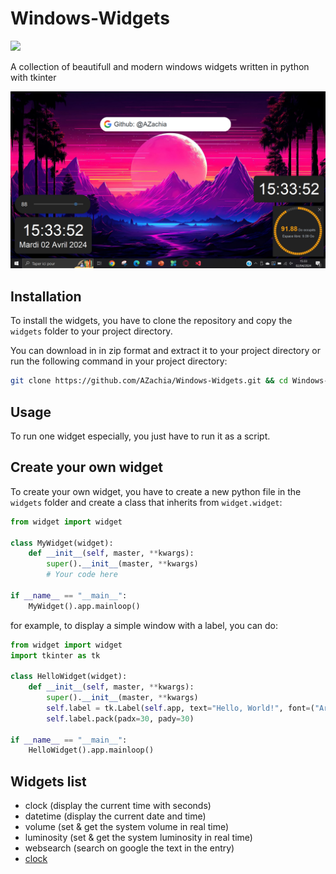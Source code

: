 # Windows-Widgets
 <img src="https://skillicons.dev/icons?i=py,windows" />

A collection of beautifull and modern windows widgets written in python with tkinter

![](assets/screenshot.png)

## Installation
To install the widgets, you have to clone the repository and copy the `widgets` folder to your project directory.

You can download in in zip format and extract it to your project directory or run the following command in your project directory:

```bash
git clone https://github.com/AZachia/Windows-Widgets.git && cd Windows-Widgets
```

## Usage
To run one widget especially, you just have to run it as a script.

## Create your own widget
To create your own widget, you have to create a new python file in the `widgets` folder and create a class that inherits from `widget.widget`:

```python
from widget import widget

class MyWidget(widget):
    def __init__(self, master, **kwargs):
        super().__init__(master, **kwargs)
        # Your code here

if __name__ == "__main__":
    MyWidget().app.mainloop()
```

for example, to display a simple window with a label, you can do:

```python
from widget import widget
import tkinter as tk

class HelloWidget(widget):
    def __init__(self, master, **kwargs):
        super().__init__(master, **kwargs)
        self.label = tk.Label(self.app, text="Hello, World!", font=("Arial", 20))
        self.label.pack(padx=30, pady=30)

if __name__ == "__main__":
    HelloWidget().app.mainloop()
```

## Widgets list
- clock (display the current time with seconds)
- datetime (display the current date and time)
- volume (set & get the system volume in real time)
- luminosity (set & get the system luminosity in real time)
- websearch (search on google the text in the entry)
- [clock](clock.py)